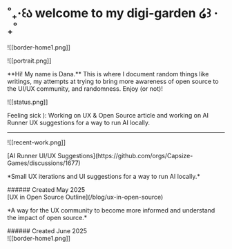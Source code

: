 # ˚₊‧꒰ა welcome to my digi-garden ໒꒱ ‧₊˚

![[border-home1.png]]
<div className="grid lg:grid-cols-2 gap-4">
<div className="not-prose flex cursor-default flex-col space-y-10 rounded-lg border border-white p-8 transition-all duration-150">
![[portrait.png]]
<p> **Hi! My name is Dana.**
 This is where I document random things like writings, my attempts at trying to bring more awareness of open source to the UI/UX community, and randomness. Enjoy (or not)! </p>
 </div>

<div className="not-prose flex cursor-default flex-col space-y-4 rounded-lg border border-white p-8 transition-all duration-150">
![[status.png]]
<p>Feeling sick ): Working on UX & Open Source article and working on AI Runner UX suggestions for a way to run AI locally.</p>
</div>
</div>

---
![[recent-work.png]]
<div className="grid lg:grid-cols-2 gap-4 ">
<div className="not-prose flex cursor-default flex-col items-center justify-center space-y-4 rounded-lg border border-white p-8 transition-all duration-150 hover:border-pink-100">
[AI Runner UI/UX Suggestions](https://github.com/orgs/Capsize-Games/discussions/1677)
<p>*Small UX iterations and UI suggestions for a way to run AI locally.*</p> 
###### Created May 2025
</div>
<div className="not-prose flex cursor-default flex-col items-center justify-center space-y-4 rounded-lg border border-white p-8 transition-all duration-150 hover:border-pink-100">
[UX in Open Source Outline](/blog/ux-in-open-source)
<p>*A way for the UX community to become more informed and understand the impact of open source.* </p>
###### Created June 2025
</div>
</div>
![[border-home1.png]]
